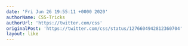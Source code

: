 ```yaml
---
date: 'Fri Jun 26 19:55:11 +0000 2020'
authorName: CSS-Tricks
authorUrl: 'https://twitter.com/css'
originalPost: 'https://twitter.com/css/status/1276604942812360704'
layout: like
---
```

